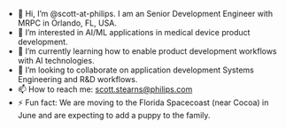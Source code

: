 - 👋 Hi, I’m @scott-at-philips. I am an Senior Development Engineer with MRPC in Orlando, FL, USA. 
- 👀 I’m interested in AI/ML applications in medical device product development. 
- 🌱 I’m currently learning how to enable product development workflows with AI technologies. 
- 💞️ I’m looking to collaborate on application development Systems Engineering and R&D workflows. 
- 📫 How to reach me: scott.stearns@philips.com 
- ⚡ Fun fact: We are moving to the Florida Spacecoast (near Cocoa) in June and are expecting to add a puppy to the family. 

<!---
scott-at-philips/scott-at-philips is a ✨ special ✨ repository because its `README.md` (this file) appears on your GitHub profile.
You can click the Preview link to take a look at your changes.
--->
